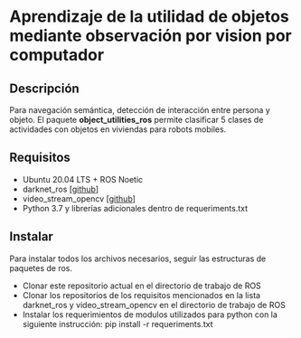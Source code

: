 # Aprendizaje de la utilidad de objetos mediante observación por vision por computador
## Descripción
Para navegación semántica, detección de interacción entre persona y objeto.
El paquete **object_utilities_ros** permite clasificar 5 clases de actividades con objetos en viviendas para robots mobiles. 
## Requisitos

- Ubuntu 20.04 LTS + ROS Noetic
- darknet_ros [[github](https://github.com/leggedrobotics/darknet_ros "github")]
- video_stream_opencv [[github](https://github.com/ros-drivers/video_stream_opencv "github")]
- Python 3.7 y librerías adicionales dentro de requeriments.txt

## Instalar

Para instalar todos los archivos necesarios, seguir las estructuras de paquetes de ros.
- Clonar este repositorio actual en el directorio de trabajo de ROS
- Clonar los repositorios de los requisitos mencionados en la lista darknet_ros y video_stream_opencv en el directorio de trabajo de ROS
- Instalar los requerimientos de modulos utilizados para python con la siguiente instrucción: pip install -r requeriments.txt
